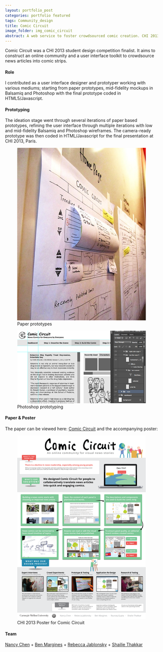```yaml
---
layout: portfolio_post
categories: portfolio featured
tags: Community_design
title: Comic Circuit
image_folder: img_comic_circuit
abstract: A web service to foster crowdsourced comic creation. CHI 2013 design competition finalist.
---
```


Comic Circuit was a CHI 2013 student design competition finalist. It aims to construct an online community and a user interface toolkit to crowdsource news articles into comic strips.

<h4>Role</h4>

I contributed as a user interface designer and prototyper working with various mediums; starting from paper prototypes, mid-fidelity mockups in Balsamiq and Photoshop with the final prototype coded in HTML5/Javascript.

<h4>Prototyping</h4>

The ideation stage went through several iterations of paper based prototypes, refining the user interface through multiple iterations with low and mid-fidelity Balsamiq and Photoshop wireframes. The camera-ready prototype was then coded in HTML/Javascript for the final presentation at CHI 2013, Paris.

<figure class="post-image">
	<img src="/img/img_comic_circuit/paper_prototypes.jpg"></img>
	<figcaption>Paper prototypes</figcaption>
</figure>

<figure class="post-image">
	<img src="/img/img_comic_circuit/photoshop_prototype.png"></img>
	<figcaption>Photoshop prototyping</figcaption>
</figure>

<h4>Paper & Poster</h4>

The paper can be viewed here: <a href="/res/res_comic_circuit/comic_circuit_chi2013.pdf">Comic Circuit</a> and the accompanying poster:

<figure class="post-image">
	<img src="/img/img_comic_circuit/comic_circuit_poster_500.png"></img>
	<figcaption>CHI 2013 Poster for Comic Circuit</figcaption>
</figure>

<h4>Team</h4>

[Nancy Chen](http://binxed.com) + [Ben Margines](http://www.benmargines.com/) + [Rebecca Jablonsky](http://rebeccajablonsky.com/) + [Shailie Thakkar](http://www.linkedin.com/pub/shailie-thakkar/24/b31/500)
